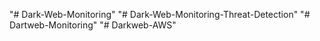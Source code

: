 "# Dark-Web-Monitoring" 
"# Dark-Web-Monitoring-Threat-Detection" 
"# Dartweb-Monitoring" 
"# Darkweb-AWS" 
